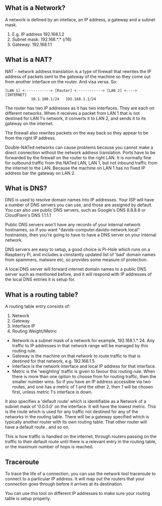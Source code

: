 ## What is a Network?

A network is defined by an inteface, an IP address, a gateway and a subnet mask.

1. E.g. IP address 192.168.1.2
2. Subnet mask: 192.168.\*.\* (/16)
3. Gateway: 192.168.1.1

## What is a NAT?

NAT - network address translation is a type of firewall that rewrites the IP
address of packets sent to the gateway of the machine so they come out from
another interface on the router. And visa versa. So:
```
[LAN 1] <------------> [Router] <------------> [LAN 2] <----> [INTERNET]
            10.1.100.1/24   192.168.1.1/24
```
The router has two IP addresses as it has two interfaces. They are each on 
different networks. When it receives a packet from LAN 1 that is not destined
for LAN 1's network, it converts it to LAN 2, and sends it to its gateway on the
internet.

The firewall also rewrites packets on the way back so they appear to be from the
right IP address.

Double-NATed networks can cause problems because you cannot make a direct
connection without the network address translation. Ports have to be forwarded
by the firewall on the router to the right LAN. It is normally fine for outbound
traffic from the NATed LAN, LAN 1, but not inbound traffic from the internet to the
LAN. Because the machine on LAN 1 has no fixed IP address bar the gateway on LAN 2.

## What is DNS?

DNS is used to resolve domain names into IP addresses. Your ISP will have a
number of DNS servers you can use, and those are assigned by default. You can
also use public DNS servers, such as Google's DNS 8.8.8.8 or CloudFlare's DNS
1.1.1.1

Public DNS servers won't have any records of your internal network hostnames, so
if you want "davids-computer.davids-network.local" hostnames, then you're going
to have to have a DNS server on your internal network. 

DNS servers are easy to setup, a good choice is Pi-Hole which runs on a Raspberry Pi, 
and includes a constantly updated list of 'bad' domain names from spammers, malware 
etc, so provides some measure of protection.

A local DNS server will forward internet domain names to a public DNS server
such as mentioned before, and it will respond with IP addresses of the local DNS
entries it is setup for.

## What is a routing table?

A routing table entry consists of:

1. Network
2. Gateway
3. Interface IP
4. Routing Weight/Metric

* Network is a subnet mask of a network for example, 192.168.1.\* 24. Any traffic
to IP addresses in that network range will be managed by this routing rule.
* Gateway is the machine on that network to route traffic to that is destined
for that network, e.g. 192.168.1.5
* Interface is the network interface and local IP address for that interface.
* Metric is the 'weighting' traffic is given to favour this routing rule. When
there is more than one option to choose from for routing traffic, then the 
smaller number wins. So if you have an IP address accessible via two routes,
and one has a metric of 1 and the other 2, then 1 will be chosen first, unless
metric 1's interface is down.

It also specifies a 'default route' which is identifiable as a Network of a
subnet mask of '0.0.0.0' on the interface. It will have the lowest metric.
This is the route which is used for any traffic not destined for any of the networks 
in the routing table. There will be a gateway specified which is typically another 
router with its own routing table. That other router will have a default route.. 
and so on. 

This is how traffic is handled on the internet, through routers passing on the 
traffic to their default route until there is a relevant entry in the routing table, 
or the  maximum number of hops is reached.

## Traceroute

To trace the life of a connection, you can use the network tool traceroute to
connect to a particular IP address. It will map out the routers that your
connection goes through before it arrives at its destination.

You can use this tool on different IP addresses to make sure your routing table 
is setup properly.



